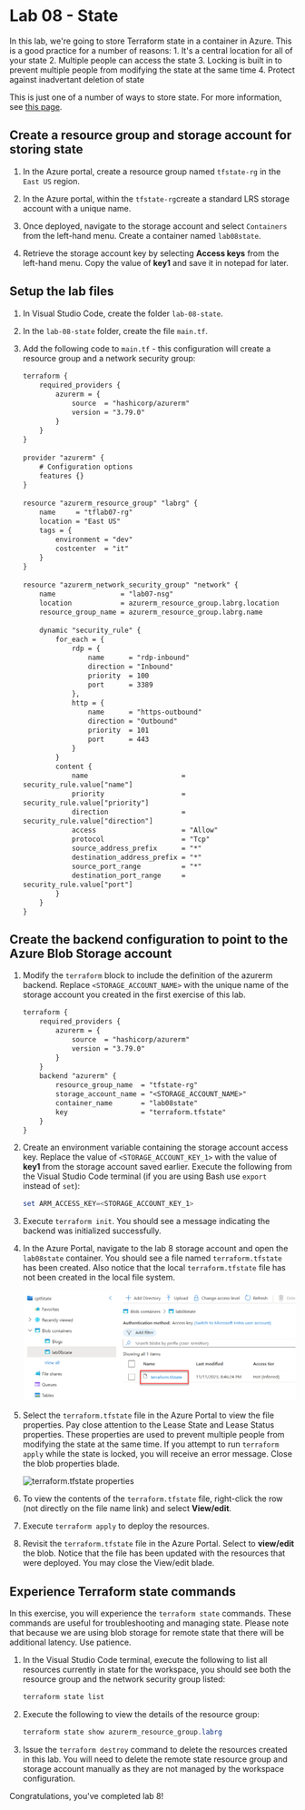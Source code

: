 # Lab 08 - State

In this lab, we're going to store Terraform state in a container in Azure. This is a good practice for a number of reasons:
    1. It's a central location for all of your state
    2. Multiple people can access the state
    3. Locking is built in to prevent multiple people from modifying the state at the same time
    4. Protect against inadvertant deletion of state

This is just one of a number of ways to store state. For more information, see [this page](https://www.terraform.io/docs/state/remote.html).

## Create a resource group and storage account for storing state

1. In the Azure portal, create a resource group named `tfstate-rg` in the `East US` region.

2. In the Azure portal, within the `tfstate-rg`create a standard LRS storage account with a unique name.

3. Once deployed, navigate to the storage account and select `Containers` from the left-hand menu. Create a container named `lab08state`.

4. Retrieve the storage account key by selecting **Access keys** from the left-hand menu. Copy the value of **key1** and save it in notepad for later.

## Setup the lab files

1. In Visual Studio Code, create the folder `lab-08-state`.
   
2. In the `lab-08-state` folder, create the file `main.tf`.
   
3. Add the following code to `main.tf` - this configuration will create a resource group and a network security group:

    ```hcl
   terraform {
        required_providers {
            azurerm = {
                source  = "hashicorp/azurerm"
                version = "3.79.0"
            }
        }
    }

    provider "azurerm" {
        # Configuration options
        features {}
    }

    resource "azurerm_resource_group" "labrg" {
        name     = "tflab07-rg"
        location = "East US"
        tags = {
            environment = "dev"
            costcenter  = "it"
        }
    }

    resource "azurerm_network_security_group" "network" {
        name                = "lab07-nsg"
        location            = azurerm_resource_group.labrg.location
        resource_group_name = azurerm_resource_group.labrg.name

        dynamic "security_rule" {
            for_each = {
                rdp = {
                    name      = "rdp-inbound"
                    direction = "Inbound"
                    priority  = 100
                    port      = 3389
                },
                http = {
                    name      = "https-outbound"
                    direction = "Outbound"
                    priority  = 101
                    port      = 443
                }
            }
            content {
                name                       = security_rule.value["name"]
                priority                   = security_rule.value["priority"]
                direction                  = security_rule.value["direction"]
                access                     = "Allow"
                protocol                   = "Tcp"
                source_address_prefix      = "*"
                destination_address_prefix = "*"
                source_port_range          = "*"
                destination_port_range     = security_rule.value["port"]
            }
        }
    }
    ```

## Create the backend configuration to point to the Azure Blob Storage account

1. Modify the `terraform` block to include the definition of the azurerm backend. Replace `<STORAGE_ACCOUNT_NAME>` with the unique name of the storage account you created in the first exercise of this lab.
   
    ```hcl
    terraform {
        required_providers {
            azurerm = {
                source  = "hashicorp/azurerm"
                version = "3.79.0"
            }
        }
        backend "azurerm" {
            resource_group_name  = "tfstate-rg"
            storage_account_name = "<STORAGE_ACCOUNT_NAME>"
            container_name       = "lab08state"
            key                  = "terraform.tfstate"
        }
    }

2. Create an environment variable containing the storage account access key. Replace the value of `<STORAGE_ACCOUNT_KEY_1>` with the value of **key1** from the storage account saved earlier. Execute the following from the Visual Studio Code terminal (if you are using Bash use `export` instead of `set`):
   
    ```PowerShell
    set ARM_ACCESS_KEY=<STORAGE_ACCOUNT_KEY_1>
    ```

3. Execute `terraform init`. You should see a message indicating the backend was initialized successfully.

4. In the Azure Portal, navigate to the lab 8 storage account and open the `lab08state` container. You should see a file named `terraform.tfstate` has been created. Also notice that the local `terraform.tfstate` file has not been created in the local file system.
   
   ![terraform.tfstate in blob storage](media/terraform_state_in_storage.png)

5. Select the `terraform.tfstate` file in the Azure Portal to view the file properties. Pay close attention to the Lease State and Lease Status properties. These properties are used to prevent multiple people from modifying the state at the same time. If you attempt to run `terraform apply` while the state is locked, you will receive an error message. Close the blob properties blade.
   
   ![terraform.tfstate properties](media/terraform_state_properties.png)

6. To view the contents of the `terraform.tfstate` file, right-click the row (not directly on the file name link) and select **View/edit**.

7. Execute `terraform apply` to deploy the resources.

8. Revisit the `terraform.tfstate` file in the Azure Portal. Select to **view/edit** the blob. Notice that the file has been updated with the resources that were deployed. You may close the View/edit blade.

## Experience Terraform state commands

In this exercise, you will experience the `terraform state` commands. These commands are useful for troubleshooting and managing state. Please note that because we are using blob storage for remote state that there will be additional latency. Use patience.

1. In the Visual Studio Code terminal, execute the following to list all resources currently in state for the workspace, you should see both the resource group and the network security group listed:
   
    ```PowerShell
    terraform state list
    ```

2. Execute the following to view the details of the resource group:
   
    ```PowerShell
    terraform state show azurerm_resource_group.labrg
    ```

3. Issue the `terraform destroy` command to delete the resources created in this lab. You will need to delete the remote state resource group and storage account manually as they are not managed by the workspace configuration.

Congratulations, you've completed lab 8!

